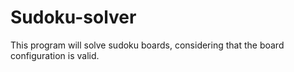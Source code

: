# Sudoku-solver

This program will solve sudoku boards, considering that the board configuration is valid.
